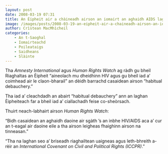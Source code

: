 ```yaml
---
layout: post
date: 2008-03-19 07:31
title: An Èipheit air a chàineadh airson an iomairt an aghaidh AIDS lagachadh
image: /images/posts/2008-03-19-an-eipheit-air-a-chaineadh-airson-an-iomairt-an-aghaidh-aids-lagachadh.webp
author: Crìstean MacMhìcheil
categories:
    - An t-Saoghal
    - Iomairteachd
    - Poileataigs
    - Saidheans
    - Slàinte
---
```


Tha *Amnesty International* agus *Human Rights Watch* ag ràdh gu bheil Riaghaltas an Èipheit “aineolach mu dheidhinn HIV agus gu bheil iad a’ coimhead air le claon-bharail” an dèidh barrachd casaidean airson “habitual debauchery.”

Tha iad a’ cleachdadh an abairt “habitual debauchery” ann an laghan Èipheiteach far a bheil iad a’ ciallachadh feise co-sheòrsach.

Thuirt neach-labhairt airson *Human Rights Watch*:

“Bidh casaidean an aghaidh daoine air sgàth ’s an inbhe HIV/AIDS aca a’ cur an t-eagal air daoine eile a tha airson leigheas fhaighinn airson na tinneasan.”

“Tha na laghan seo a’ briseadh riaghailtean uaigneas agus leth-bhreith a-rèir an *International Covenant on Civil and Political Rights (ICCPR)*.”

